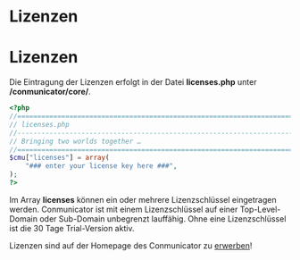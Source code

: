 # Lizenzen

# Lizenzen
Die Eintragung der Lizenzen erfolgt in der Datei **licenses.php** unter **/conmunicator/core/**.

```php
<?php
//==================================================================================
// licenses.php
//----------------------------------------------------------------------------------
// Bringing two worlds together …
//==================================================================================
$cmu["licenses"] = array(
	"### enter your license key here ###",
);
?>
```

Im Array **licenses** können ein oder mehrere Lizenzschlüssel eingetragen werden. Conmunicator ist mit einem Lizenzschlüssel auf einer Top-Level-Domain oder Sub-Domain unbegrenzt lauffähig. Ohne eine Lizenzschlüssel ist die 30 Tage Trial-Version aktiv.

Lizenzen sind auf der Homepage des Conmunicator zu [erwerben](http://www.conmunicator.de/)!